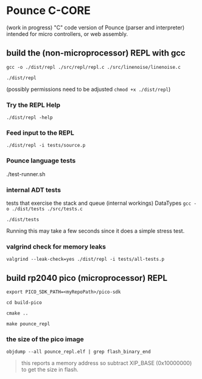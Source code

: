 # Pounce C-CORE
(work in progress) "C" code version of Pounce (parser and interpreter) intended for micro controllers, or web assembly.

## build the (non-microprocessor) REPL with gcc
`gcc -o ./dist/repl ./src/repl/repl.c ./src/linenoise/linenoise.c`

`./dist/repl`

(possibly permissions need to be adjusted `chmod +x ./dist/repl`)

### Try the REPL Help
`./dist/repl -help`

### Feed input to the REPL
`./dist/repl -i tests/source.p`

### Pounce language tests
./test-runner.sh

### internal ADT tests
tests that exercise the stack and queue (internal workings) DataTypes
`gcc -o ./dist/tests ./src/tests.c`

`./dist/tests`

Running this may take a few seconds since it does a simple stress test.

### valgrind check for memory leaks
`valgrind --leak-check=yes ./dist/repl -i tests/all-tests.p`


## build rp2040 pico (microprocessor) REPL 
`export PICO_SDK_PATH=<myRepoPath>/pico-sdk`

`cd build-pico`

`cmake ..`

`make pounce_repl`

### the size of the pico image
`objdump --all pounce_repl.elf | grep flash_binary_end`
> this reports a memory address so subtract XIP_BASE (0x10000000) to get the size in flash.
